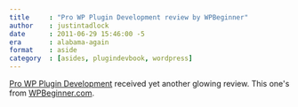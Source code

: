 ```yaml
---
title     : "Pro WP Plugin Development review by WPBeginner"
author    : justintadlock
date      : 2011-06-29 15:46:00 -5
era       : alabama-again
format    : aside
category  : [asides, plugindevbook, wordpress]
---
```


<a href="http://justintadlock.com/plugindevbook" title="Professional WordPress Plugin Development">Pro WP Plugin Development</a> received yet another glowing review.  This one's from <a href="http://www.wpbeginner.com/books/professional-wordpress-plugin-development-book-review/" title="Professional WordPress Plugin Development book review">WPBeginner.com</a>.
